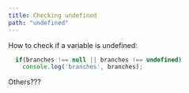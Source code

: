 ```yaml
---
title: Checking undefined
path: "undefined"
---
```


How to check if a variable is undefined:

``` js
  if(branches !== null || branches !== undefined)
    console.log('branches', branches);
```

Others???